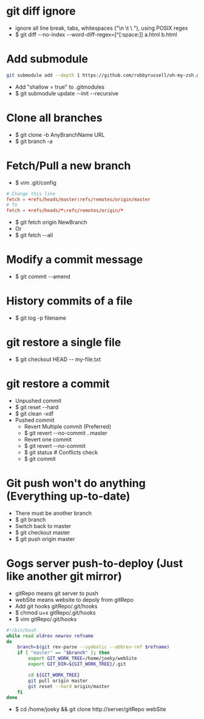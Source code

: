 git diff ignore
=====
* ignore all line break, tabs, whitespaces ("\n \t \ "), using POSIX regex
* $ git diff --no-index --word-diff-regex=[^[:space:]] a.html b.html

Add submodule
=====
```sh
git submodule add --depth 1 https://github.com/robbyrussell/oh-my-zsh.git
```
* Add "shallow = true" to .gitmodules
* $ git submodule update --init --recursive

Clone all branches
=====
* $ git clone -b AnyBranchName URL
* $ git branch -a

Fetch/Pull a new branch
=====
* $ vim .git/config
```conf
# Change this line
fetch = +refs/heads/master:refs/remotes/origin/master
# To
fetch = +refs/heads/*:refs/remotes/origin/*
```
* $ git fetch origin NewBranch
* Or
* $ git fetch --all

Modify a commit message
=====
* $ git commit --amend

History commits of a file
=====
* $ git log -p filename

git restore a single file
=====
* $ git checkout HEAD -- my-file.txt

git restore a commit
=====
* Unpushed commit
* $ git reset --hard <commit>
* $ git clean -xdf
* Pushed commit
    * Revert Multiple commit (Preferred)
    * $ git revert --no-commit <commit>..master
    * Revert one commit
    * $ git revert --no-commit <commit>
    * $ git status # Conflicts check
    * $ git commit

Git push won't do anything (Everything up-to-date)
=====
* There must be another branch
* $ git branch
* Switch back to master
* $ git checkout master
* $ git push origin master

Gogs server push-to-deploy (Just like another git mirror)
=====
* gitRepo means git server to push
* webSite means website to depoly from gitRepo
* Add git hooks gitRepo/.git/hooks
* $ chmod u+x gitRepo/.git/hooks
* $ vim gitRepo/.git/hooks
```sh
#!/bin/bash
while read oldrev newrev refname
do
    branch=$(git rev-parse --symbolic --abbrev-ref $refname)
    if [ "master" == "$branch" ]; then
        export GIT_WORK_TREE=/home/joeky/webSite
        export GIT_DIR=${GIT_WORK_TREE}/.git

        cd ${GIT_WORK_TREE}
        git pull origin master
        git reset --hard origin/master
    fi
done
```
* $ cd /home/joeky && git clone http://server/gitRepo webSite
